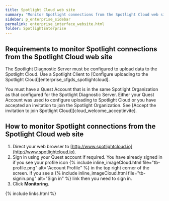 ```yaml
---
title: Spotlight Cloud web site
summary: "Monitor Spotlight connections from the Spotlight Cloud web site."
sidebar: p_enterprise_sidebar
permalink: enterprise_interface_website.html
folder: SpotlightEnterprise
---
```




## Requirements to monitor Spotlight connections from the Spotlight Cloud web site
The Spotlight Diagnostic Server must be configured to upload data to the Spotlight Cloud. Use a Spotlight Client to [Configure uploading to the Spotlight Cloud][enterprise_cfgds_spotlightcloud].

You must have a Quest Account that is in the same Spotlight Organization as that configured for the Spotlight Diagnostic Server. Either your Quest Account was used to configure uploading to Spotlight Cloud or you have accepted an invitation to join the Spotlight Organization. See [Accept the invitation to join Spotlight Cloud][cloud_welcome_acceptinvite].

## How to monitor Spotlight connections from the Spotlight Cloud web site

1. Direct your web browser to [http://www.spotlightcloud.io](http://www.spotlightcloud.io).
2. Sign in using your Quest account if required. You have already signed in if you see your profile icon {% include inline_imageCloud.html file="tb-profile.png" alt="Account Profile" %} in the top right corner of the screen. If you see a {% include inline_imageCloud.html file="tb-signin.png" alt="Sign in" %} link then you need to sign in.
3. Click **Monitoring**.


{% include links.html %}
